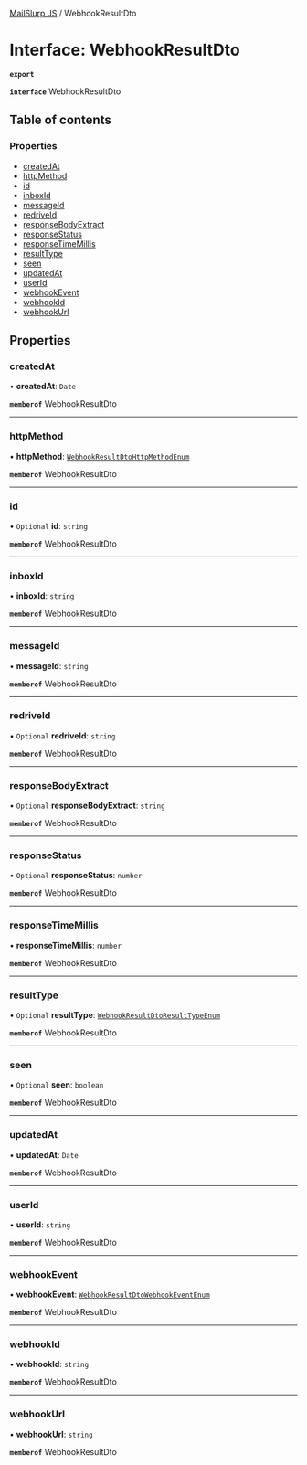 [MailSlurp JS](../README.md) / WebhookResultDto

# Interface: WebhookResultDto

**`export`**

**`interface`** WebhookResultDto

## Table of contents

### Properties

- [createdAt](WebhookResultDto.md#createdat)
- [httpMethod](WebhookResultDto.md#httpmethod)
- [id](WebhookResultDto.md#id)
- [inboxId](WebhookResultDto.md#inboxid)
- [messageId](WebhookResultDto.md#messageid)
- [redriveId](WebhookResultDto.md#redriveid)
- [responseBodyExtract](WebhookResultDto.md#responsebodyextract)
- [responseStatus](WebhookResultDto.md#responsestatus)
- [responseTimeMillis](WebhookResultDto.md#responsetimemillis)
- [resultType](WebhookResultDto.md#resulttype)
- [seen](WebhookResultDto.md#seen)
- [updatedAt](WebhookResultDto.md#updatedat)
- [userId](WebhookResultDto.md#userid)
- [webhookEvent](WebhookResultDto.md#webhookevent)
- [webhookId](WebhookResultDto.md#webhookid)
- [webhookUrl](WebhookResultDto.md#webhookurl)

## Properties

### createdAt

• **createdAt**: `Date`

**`memberof`** WebhookResultDto

___

### httpMethod

• **httpMethod**: [`WebhookResultDtoHttpMethodEnum`](../enums/WebhookResultDtoHttpMethodEnum.md)

**`memberof`** WebhookResultDto

___

### id

• `Optional` **id**: `string`

**`memberof`** WebhookResultDto

___

### inboxId

• **inboxId**: `string`

**`memberof`** WebhookResultDto

___

### messageId

• **messageId**: `string`

**`memberof`** WebhookResultDto

___

### redriveId

• `Optional` **redriveId**: `string`

**`memberof`** WebhookResultDto

___

### responseBodyExtract

• `Optional` **responseBodyExtract**: `string`

**`memberof`** WebhookResultDto

___

### responseStatus

• `Optional` **responseStatus**: `number`

**`memberof`** WebhookResultDto

___

### responseTimeMillis

• **responseTimeMillis**: `number`

**`memberof`** WebhookResultDto

___

### resultType

• `Optional` **resultType**: [`WebhookResultDtoResultTypeEnum`](../enums/WebhookResultDtoResultTypeEnum.md)

**`memberof`** WebhookResultDto

___

### seen

• `Optional` **seen**: `boolean`

**`memberof`** WebhookResultDto

___

### updatedAt

• **updatedAt**: `Date`

**`memberof`** WebhookResultDto

___

### userId

• **userId**: `string`

**`memberof`** WebhookResultDto

___

### webhookEvent

• **webhookEvent**: [`WebhookResultDtoWebhookEventEnum`](../enums/WebhookResultDtoWebhookEventEnum.md)

**`memberof`** WebhookResultDto

___

### webhookId

• **webhookId**: `string`

**`memberof`** WebhookResultDto

___

### webhookUrl

• **webhookUrl**: `string`

**`memberof`** WebhookResultDto
